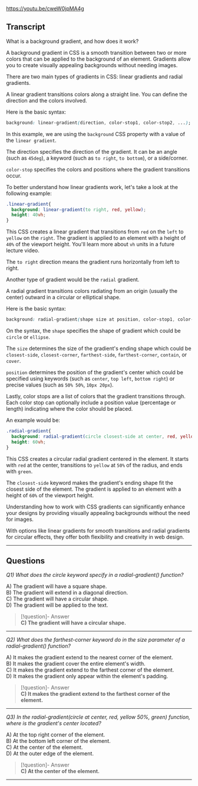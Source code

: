 https://youtu.be/cweW0jpMA4g

## Transcript
What is a background gradient, and how does it work?

A background gradient in CSS is a smooth transition between two or more colors that can be applied to the background of an element. Gradients allow you to create visually appealing backgrounds without needing images.

There are two main types of gradients in CSS: linear gradients and radial gradients.

A linear gradient transitions colors along a straight line. You can define the direction and the colors involved.

Here is the basic syntax:

```css
background: linear-gradient(direction, color-stop1, color-stop2, ...);
```

In this example, we are using the `background` CSS property with a value of the `linear gradient`.

The direction specifies the direction of the gradient. It can be an angle (such as `45deg`), a keyword (such as `to right`, `to bottom`), or a side/corner.

`color-stop` specifies the colors and positions where the gradient transitions occur.

To better understand how linear gradients work, let's take a look at the following example:

```css
.linear-gradient{
  background: linear-gradient(to right, red, yellow);
  height: 40vh;
}
```

This CSS creates a linear gradient that transitions from `red` on the `left` to `yellow` on the `right`. The gradient is applied to an element with a height of `40%` of the viewport height. You'll learn more about `vh` units in a future lecture video.

The `to right` direction means the gradient runs horizontally from left to right.

Another type of gradient would be the `radial` gradient.

A radial gradient transitions colors radiating from an origin (usually the center) outward in a circular or elliptical shape.

Here is the basic syntax:

```css
background: radial-gradient(shape size at position, color-stop1, color-stop2, ...)
```

On the syntax, the `shape` specifies the shape of gradient which could be `circle` or `ellipse`.

The `size` determines the size of the gradient's ending shape which could be `closest-side`, `closest-corner`, `farthest-side`, `farthest-corner`, `contain`, or `cover`.

`position` determines the position of the gradient's center which could be specified using keywords (such as `center`, `top left`, `bottom right`) or precise values (such as `50% 50%`, `10px 20px`).

Lastly, color stops are a list of colors that the gradient transitions through. Each color stop can optionally include a position value (percentage or length) indicating where the color should be placed.

An example would be:

```css
.radial-gradient{
  background: radial-gradient(circle closest-side at center, red, yellow 50%, green);
  height: 60vh;
}
```

This CSS creates a circular radial gradient centered in the element. It starts with `red` at the center, transitions to `yellow` at `50%` of the radius, and ends with `green`.

The `closest-side` keyword makes the gradient's ending shape fit the closest side of the element. The gradient is applied to an element with a height of `60%` of the viewport height.

Understanding how to work with CSS gradients can significantly enhance your designs by providing visually appealing backgrounds without the need for images.

With options like linear gradients for smooth transitions and radial gradients for circular effects, they offer both flexibility and creativity in web design.

---
## Questions
*Q1) What does the circle keyword specify in a radial-gradient() function?*

A) The gradient will have a square shape.  
B) The gradient will extend in a diagonal direction.  
C) The gradient will have a circular shape.  
D) The gradient will be applied to the text.  

> [!question]- Answer  
> **C) The gradient will have a circular shape.**  

---

*Q2) What does the farthest-corner keyword do in the size parameter of a radial-gradient() function?*

A) It makes the gradient extend to the nearest corner of the element.  
B) It makes the gradient cover the entire element's width.  
C) It makes the gradient extend to the farthest corner of the element.  
D) It makes the gradient only appear within the element's padding.  

> [!question]- Answer  
> **C) It makes the gradient extend to the farthest corner of the element.**  

---

*Q3) In the radial-gradient(circle at center, red, yellow 50%, green) function, where is the gradient's center located?*

A) At the top right corner of the element.  
B) At the bottom left corner of the element.  
C) At the center of the element.  
D) At the outer edge of the element.  

> [!question]- Answer  
> **C) At the center of the element.**  

---